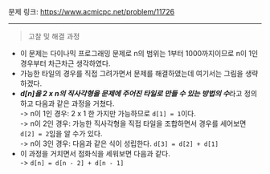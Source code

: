문제 링크: https://www.acmicpc.net/problem/11726
- - -
> 고찰 및 해결 과정 
- 이 문제는 다이나믹 프로그래밍 문제로 n의 범위는 1부터 1000까지이므로 n이 1인 경우부터 차근차근 생각하였다.  
- 가능한 타일의 경우를 직접 그려가면서 문제를 해결하였는데 여기서는 그림을 생략하겠다.  
- ***d[n]을 2 x n의 직사각형을 문제에 주어진 타일로 만들 수 있는 방법의 수***라고 정의하고 다음과 같은 과정을 거쳤다.  
  -> n이 1인 경우: 2 x 1 한 가지만 가능하므로 ```d[1] = 1```이다.  
  -> n이 2인 경우: 가능한 직사각형을 직접 타일을 조합하면서 경우를 세어보면 ```d[2] = 2```임을 알 수가 있다.  
  -> n이 3인 경우: 다음과 같은 식이 성립한다. ```d[3] = d[2] + d[1]```
- 이 과정을 거치면서 점화식을 세워보면 다음과 같다.  
  -> ```d[n] = d[n - 2] + d[n - 1]```
  